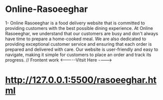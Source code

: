 # Online-Rasoeeghar
1- Online Rasoeeghar is a food delivery website that is committed to providing customers with the best possible dining experience. At Online Rasoeeghar, we understand that our customers are busy and don't always have time to prepare a home-cooked meal.
We are also dedicated to providing exceptional customer service and ensuring that each order is prepared and delivered with care.
Our website is user-friendly and easy to navigate, making it simple for customers to place an order and track its progress.
// Frontent work
<-----Vitsit Here ---->
# http://127.0.0.1:5500/rasoeeghar.html
